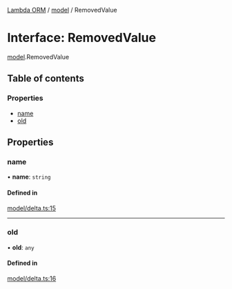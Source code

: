 [Lambda ORM](../README.md) / [model](../modules/model.md) / RemovedValue

# Interface: RemovedValue

[model](../modules/model.md).RemovedValue

## Table of contents

### Properties

- [name](model.RemovedValue.md#name)
- [old](model.RemovedValue.md#old)

## Properties

### name

• **name**: `string`

#### Defined in

[model/delta.ts:15](https://github.com/FlavioLionelRita/lambda-orm/blob/8689963/src/orm/model/delta.ts#L15)

___

### old

• **old**: `any`

#### Defined in

[model/delta.ts:16](https://github.com/FlavioLionelRita/lambda-orm/blob/8689963/src/orm/model/delta.ts#L16)
